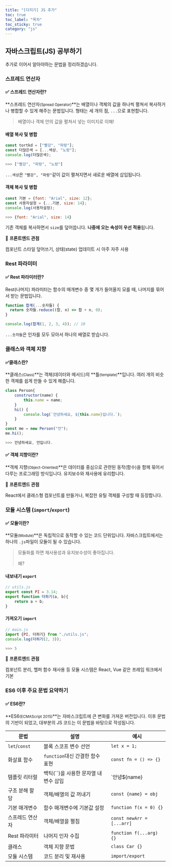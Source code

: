 ```yaml
---
title: "[다지기] JS 추가"
toc: true
toc_label: "목차"
toc_sticky: true
category: "js"
---
```


## 자바스크립트(JS) 공부하기

추가로 이어서 알아야하는 문법을 정리하겠습니다.



### 스프레드 연산자

#### ✅ 스프레드 연산자란?

**스프레드 연산자<small>(Spread Operator)</small>**는 배열이나 객체의 값을 하나씩 펼쳐서 복사하거나 병합할 수 있게 해주는 문법입니다. 형태는 세 개의 점, `...`으로 표현합니다.

> 배열이나 객체 안의 값을 펼쳐서 넣는 이미지로 이해!



#### 배열 복사 및 병합

``` javascript
const tortkd = ["빨강", "파랑"];
const 더많은색 = [...색상, "노랑"];
console.log(더많은색);

>>> ["빨강", "파랑", "노랑"]
```

`...색상`은 `"빨강", "파랑"`같이 값이 펼쳐지면서 새로운 배열에 삽입됩니다.

#### 객체 복사 및 병합

``` javascript
const 기본 = {font: "Arial", size: 12};
const 사용자설정 = {...기본, size: 14};
console.log(사용자설정);

>>> {font: "Arial", size: 14}
```

기존 객체를 복사하면서 `size`를 덮어씁니다. **나중에 오는 속성이 우선 적용**됩니다.



📌 **프론트엔드 관점**

컴포넌트 스타일 덮어쓰기, 상태(state) 업데이트 시 아주 자주 사용

### Rest 파라미터

#### ✅ Rest 파라미터란?

Rest(나머지) 파라미터는 함수의 매개변수 중 몇 개가 들어올지 모를 때, 나머지를 묶어서 받는 문법입니다.

``` javascript
function 합계(...숫자들) {
  return 숫자들.reduce((합, n) => 합 + n, 0);
}

console.log(합계(1, 2, 3, 4)); // 10
```

`...숫자들`은 인자를 모두 모아서 하나의 배열로 받습니다.



### 클래스와 객체 지향

#### ✅클래스란?

**클래스<small>(Class)</small>**는 객체(데이터와 메서드)의 **틀<small>(template)</small>**입니다. 여러 개의 비슷한 객체를 쉽게 만들 수 있게 해줍니다.



``` javascript
class Person{
    constructor(name) {
        this.name = name;
    }
    hi() {
        console.log(`안녕하세요, ${this.name}입니다.`);
    }
}
const me = new Person("언");
me.hi();

>>> 안녕하세요, 언입니다.
```



#### ✅ 객체 지향이란?

**객체 지향<small>(Object-Oriented)</small>**은 데이터를 중심으로 관련된 동작(함수)을 함께 묶어서 다루는 프로그래밍 방식입니다. 유지보수와 재사용에 유리합니다.



📌 **프론트엔드 관점**

React에서 클래스형 컴포넌트를 만들거나, 복잡한 유틸 객체를 구성할 때 등장합니다.



### 모듈 시스템 (`import`/`export`)

#### ✅ 모듈이란?

**모듈<small>(Module)</small>**은 독립적으로 동작할 수 있는 코드 단위입니다. 자바스크립트에서는 하나의 `.js`파일이 모듈이 될 수 있습니다.

> 모듈화를 하면 재사용성과 유지보수성이 좋아집니다.
>
> 왜?
>
> 

#### 내보내기 `export`

``` javascript
// utils.js
export const PI = 3.14;
export function 더하기(a, b){
    return a + b;
}
```



#### 가져오기 `import`

``` javascript
// main.js
import {PI, 더하기} from "./utils.js";
console.log(더하기(2, 3));

>>> 5
```

📌 **프론트엔드 관점**

컴포넌트 분리, 헬퍼 함수 재사용 등 모듈 시스템은 React, Vue 같은 프레임 워크에서 기본

### ES6 이후 주요 문법 요약하기

#### ✅ ES6란?

**ES6<small>(ECMAScript 2015)</small>**는 자바스크립트에 큰 변화를 가져온 버전입니다. 이후 문법의 기반이 되었고, 대부분의 JS 코드는 이 문법을 바탕으로 작성됩니다.

| 문법            | 설명                                  | 예시                      |
| --------------- | ------------------------------------- | ------------------------- |
| `let`/`const`   | 블록 스코프 변수 선언                 | `let x = 1;`              |
| 화살표 함수     | `function`대신 간결한 함수 표현       | `const fn = () => {}`     |
| 템플릿 리터럴   | 백틱(``)을 사용한 문자열 내 변수 삽입 | `안녕${name}              |
| 구조 분해 할당  | 객체/배열의 값 꺼내기                 | `const {name} = obj`      |
| 기본 매개변수   | 함수 매개변수에 기본값 설정           | `function f(x = 0) {}`    |
| 스프레드 연산자 | 객체/배열을 펼침                      | `const newArr = [...arr]` |
| Rest 파라미터   | 나머지 인자 수집                      | `function f(...arg) {}`   |
| 클래스          | 객체 지향 문법                        | `class Car {}`            |
| 모듈 시스템     | 코드 분리 및 재사용                   | `import/export`           |

